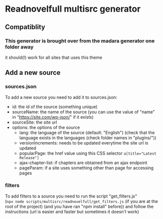 # Readnovelfull multisrc generator

## Compatiblity

### This generator is brought over from the madara generator one folder away

it should(!) work for all sites that uses this theme

## Add a new source

### sources.json

To add a new source you need to add it to sources.json:

- id: the id of the source (something unique)
- sourceName: the name of the source (you can use the value of "name" in "https://site.com/wp-json/" if it exists)
- sourceSite: the site url
- options: the options of the source
  - lang: the language of the source (default: "English") (check that the language
   exists in the languages (check folder names in "plugins/"))
  - versionIncrements: needs to be updated everytime the site url is updated
  - popularPage: the href value using this CSS selector `a[title="Latest Release"]`
  - ajax-chapter-list: if chapters are obtained from an ajax endpoint
  - pageParam: if a site uses something other than page for accessing pages

### filters

To add filters to a source you need to run the script "get_filters.js" \
(`npx node scripts/multisrc/readnovelfull/get_filters.js`
(if you are at the root of the project) (and you have ran "npm install" before))
and follow the instructions (url is easier and faster but sometimes it doesn't work)
